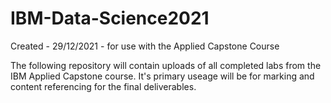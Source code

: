 # IBM-Data-Science2021
Created - 29/12/2021 - for use with the Applied Capstone Course

The following repository will contain uploads of all completed labs from the IBM Applied Capstone course. It's primary useage will be for marking and content referencing for the final deliverables. 
